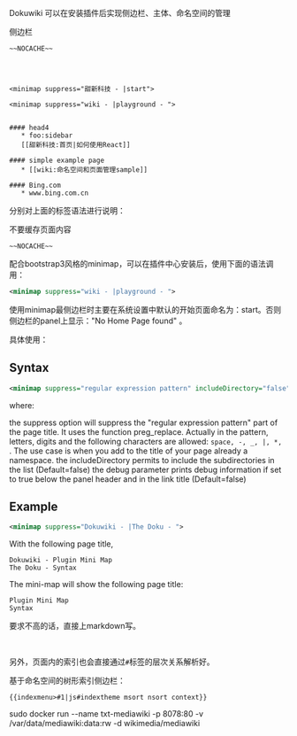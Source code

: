  Dokuwiki 可以在安装插件后实现侧边栏、主体、命名空间的管理


侧边栏
```
~~NOCACHE~~




<minimap suppress="甜新科技 - |start">

<minimap suppress="wiki - |playground - ">


#### head4
   * foo:sidebar  
   [[甜新科技:首页|如何使用React]]

#### simple example page
   * [[wiki:命名空间和页面管理sample]]

#### Bing.com
   * www.bing.com.cn
```

分别对上面的标签语法进行说明：  

不要缓存页面内容
```
~~NOCACHE~~
```

配合bootstrap3风格的minimap，可以在插件中心安装后，使用下面的语法调用：

```xml
<minimap suppress="wiki - |playground - ">
```

使用minimap最侧边栏时主要在系统设置中默认的开始页面命名为：start。否则侧边栏的panel上显示："No Home Page found" 。  

具体使用：

## Syntax

```xml
<minimap suppress="regular expression pattern" includeDirectory="false" debug="false">
```

where:

the suppress option will suppress the "regular expression pattern" part of the page title. It uses the function preg_replace. Actually in the pattern, letters, digits and the following characters are allowed: `space, -, _, |, *, `. The use case is when you add to the title of your page already a namespace.
the includeDirectory permits to include the subdirectories in the list (Default=false)
the debug parameter prints debug information if set to true below the panel header and in the link title (Default=false)

## Example

```xml
<minimap suppress="Dokuwiki - |The Doku - ">
```

With the following page title,  

```
Dokuwiki - Plugin Mini Map
The Doku - Syntax
```

The mini-map will show the following page title:  

```
Plugin Mini Map
Syntax
```

要求不高的话，直接上markdown写。
  
<br/>


另外，页面内的索引也会直接通过`#`标签的层次关系解析好。  

基于命名空间的树形索引侧边栏：  

```
{{indexmenu>#1|js#indextheme msort nsort context}}
```

sudo docker run --name txt-mediawiki  -p 8078:80 -v /var/data/mediawiki:data:rw -d wikimedia/mediawiki

